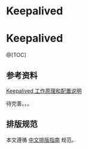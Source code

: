 # Keepalived


# Keepalived

@[TOC]
## 参考资料
[Keepalived 工作原理和配置说明](https://www.cnblogs.com/centos2017/p/7896780.html)

待完善。。。

## 排版规范
本文遵循 [中文排版指南](https://github.com/mzlogin/chinese-copywriting-guidelines) 规范。